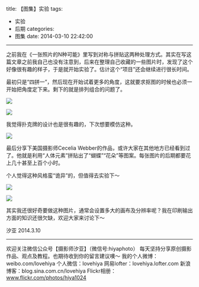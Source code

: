 title: 【图集】实验
tags:
  - 实验
  - 后期
categories:
  - 图集
date: 2014-03-10 22:42:00
---
之前我在《一张照片的N种可能》里写到对称与拼贴这两种处理方式。其实在写这篇文章之前我自己也没有注意到，后来在整理自己收藏的一些图片时，发现了这个好像很有趣的样子，于是就开始实验了。估计这个“项目”还会继续进行很长时间。

最初只是“四拼一”，然后现在开始试着更多的角度，这就要求抠图的时候也必须一开始把角度定下来。剩下的就是排列组合的问题了。

![](http://mmbiz.qpic.cn/mmbiz/xBmfrfspdrxvG9owaH0Yc6R5kicEuF4icnnBlPr5ZwAUibPctI03bTRib6Fg2C9FmaE1R8KjwtDqE2jTbWicVtFRZ6g/0)

![](http://mmbiz.qpic.cn/mmbiz/xBmfrfspdrxvG9owaH0Yc6R5kicEuF4icneZFn3gY1yRI91rVK1uLPo8rq6CwiahetM9UagVqQzfQcIzVnyRZO71A/0)


我觉得扑克牌的设计也是很有趣的，下次想要模仿这种。

![](http://mmbiz.qpic.cn/mmbiz/xBmfrfspdrxvG9owaH0Yc6R5kicEuF4icnicRpxcqD98QCO7yg7CibEO1EJToO9jnG8vWZZD1K2utt1IslWCyEgl2g/0)

最后分享下美国摄影师Cecelia Webber的作品，或许大家在其他地方已经看到过了。他就是利用“人体元素”拼贴出了“蝴蝶”“花朵”等图案。每张图片的后期都要花上几十甚至上百个小时。

个人觉得这种风格蛮“诡异”的，但值得去实验下～

![](http://mmbiz.qpic.cn/mmbiz/xBmfrfspdrxvG9owaH0Yc6R5kicEuF4icnOOKIWOvKkeYYA3wBIqVibrf0XmYjUDSyHnefHLNODVSZrFtQ7nVX2ZQ/0)

![](http://mmbiz.qpic.cn/mmbiz/xBmfrfspdrxvG9owaH0Yc6R5kicEuF4icnxQL1A41cQ8G93dybboAWKVLz65utERibPNaT1QEmQM3sPicPBibia7zGEQ/0)


其实我还很好奇要做这种图片，通常会设置多大的画布及分辨率呢？我在印刷输出方面的知识还很欠缺，欢迎大家来讨论下～

汐亚
2014.3.10

---------------
欢迎关注微信公众号【摄影师汐亚】（微信号:hiyaphoto）
每天坚持分享原创摄影作品、观点及教程。也期待收到你的留言建议噢～
我的个人微博：weibo.com/lovehiya
个人微信：lovehiya
网易lofter：lovehiya.lofter.com
新浪博客：blog.sina.com.cn/lovehiya
Flickr相册：www.flickr.com/photos/hiya1024